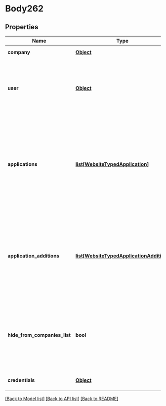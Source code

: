 # Body262

## Properties
Name | Type | Description | Notes
------------ | ------------- | ------------- | -------------
**company** | [**Object**](Object.md) | Company details | 
**user** | [**Object**](Object.md) | Company owner&lt;div&gt;&lt;i&gt;Leave empty to set calling company owners as owners&lt;/i&gt;&lt;/div&gt; | [optional] 
**applications** | [**list[WebsiteTypedApplication]**](WebsiteTypedApplication.md) | List of applications to be installed on the created company.&lt;div&gt;&lt;i&gt;Please note installing applications might incur additional charges.&lt;/i&gt;&lt;/div&gt; | [optional] 
**application_additions** | [**list[WebsiteTypedApplicationAddition]**](WebsiteTypedApplicationAddition.md) | List of applications additions to be installed on the created company.&lt;div&gt;&lt;i&gt;Please note this will incur additional charges.&lt;/i&gt;&lt;/div&gt; | [optional] 
**hide_from_companies_list** | **bool** | Allows hiding the created company from the user companies list&lt;div&gt;&lt;i&gt;Defaults to False&lt;/i&gt;&lt;/div&gt; | [optional] 
**credentials** | [**Object**](Object.md) | Company API credentials | 

[[Back to Model list]](../README.md#documentation-for-models) [[Back to API list]](../README.md#documentation-for-api-endpoints) [[Back to README]](../README.md)

